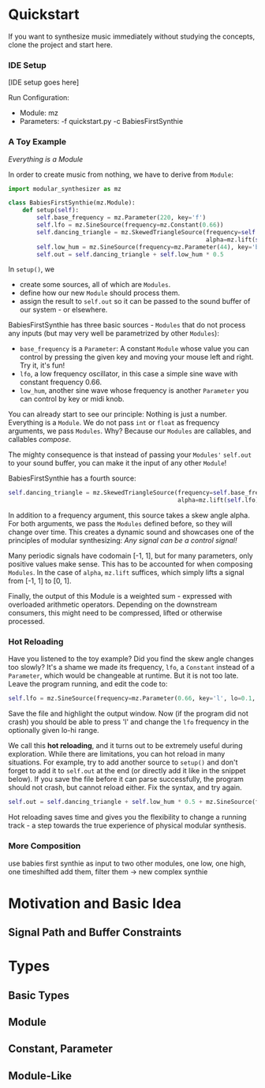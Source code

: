 

# Quickstart

If you want to synthesize music immediately without studying the concepts, clone the project and start here.
### IDE Setup

[IDE setup goes here]

Run Configuration:
- Module: mz
- Parameters: -f quickstart.py -c BabiesFirstSynthie

### A Toy Example
*Everything is a Module*

In order to create music from nothing, we have to derive from `Module`:
```python
import modular_synthesizer as mz

class BabiesFirstSynthie(mz.Module):
    def setup(self):
        self.base_frequency = mz.Parameter(220, key='f')
        self.lfo = mz.SineSource(frequency=mz.Constant(0.66))
        self.dancing_triangle = mz.SkewedTriangleSource(frequency=self.base_frequency, 
                                                        alpha=mz.lift(self.lfo))
        self.low_hum = mz.SineSource(frequency=mz.Parameter(44), key='b')
        self.out = self.dancing_triangle + self.low_hum * 0.5
```
In `setup()`, we
- create some sources, all of which are `Modules`.
- define how our new `Module` should process them.
- assign the result to `self.out` so it can be passed to the sound buffer of our system - or elsewhere.

BabiesFirstSynthie has three basic sources - `Modules` that do not process any inputs (but may very well be parametrized by other `Modules`): 
- `base_frequency` is a `Parameter`: A constant `Module` whose value you can control by pressing the given key and moving your mouse left and right. Try it, it's fun!
- `lfo`, a low frequency oscillator, in this case a simple sine wave with constant frequency 0.66.
- `low_hum`, another sine wave whose frequency is another `Parameter` you can control by key or midi knob.

You can already start to see our principle: Nothing is just a number. Everything is a `Module`. We do not pass `int` or `float` as frequency arguments, we pass `Modules`. Why? Because our `Modules` are callables, and callables *compose*. 

The mighty consequence is that instead of passing your `Modules'` `self.out` to your sound buffer, you can make it the input of any other `Module`! 

BabiesFirstSynthie has a fourth source:
```python
self.dancing_triangle = mz.SkewedTriangleSource(frequency=self.base_frequency, 
                                                alpha=mz.lift(self.lfo))
```
In addition to a frequency argument, this source takes a skew angle alpha. For both arguments, we pass the `Modules` defined before, so they will change over time. This creates a dynamic sound and showcases one of the principles of modular synthesizing: *Any signal can be a control signal!* 

Many periodic signals have codomain [-1, 1], but for many parameters, only positive values make sense. This has to be accounted for when composing `Modules`. In the case of `alpha`, `mz.lift` suffices, which simply lifts a signal from [-1, 1] to [0, 1].

Finally, the output of this Module is a weighted sum - expressed with overloaded arithmetic operators. Depending on the downstream consumers, this might need to be compressed, lifted or otherwise processed. 

### Hot Reloading
Have you listened to the toy example? Did you find the skew angle changes too slowly? It's a shame we made its frequency, `lfo`, a `Constant` instead of a `Parameter`, which would be changeable at runtime. But it is not too late. Leave the program running, and edit the code to:

```python
self.lfo = mz.SineSource(frequency=mz.Parameter(0.66, key='l', lo=0.1, hi=60, clip=True))
```
Save the file and highlight the output window. Now (if the program did not crash) you should be able to press 'l' and change the `lfo` frequency in the optionally given lo-hi range. 

We call this **hot reloading**, and it turns out to be extremely useful during exploration. While there are limitations, you can hot reload in many situations. For example, try to add another source to `setup()` and don't forget to add it to `self.out` at the end (or directly add it like in the snippet below). If you save the file before it can parse successfully, the program should not crash, but cannot reload either. Fix the syntax, and try again. 

```python
self.out = self.dancing_triangle + self.low_hum * 0.5 + mz.SineSource(frequency=mz.Constant(880))
```
Hot reloading saves time and gives you the flexibility to change a running track - a step towards the true experience of physical modular synthesis. 

### More Composition

use babies first synthie as input to two other modules, one low, one high, one timeshifted
add them, filter them
-> new complex synthie


# Motivation and Basic Idea

## Signal Path and Buffer Constraints

# Types

## Basic Types

## Module

## Constant, Parameter

## Module-Like

## 



